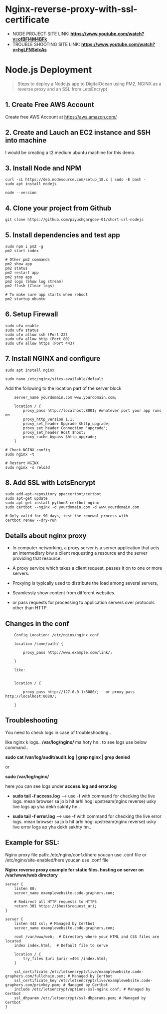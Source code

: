 # Nginx-reverse-proxy-with-ssl-certificate

- NODE PROJECT SITE LINK: **https://www.youtube.com/watch?v=ofBFl4M4BFk**
- TROUBLE SHOOTING SITE LINK: **https://www.youtube.com/watch?v=hgLFNSelxAs**


# Node.js Deployment

> Steps to deploy a Node.js app to DigitalOcean using PM2, NGINX as a reverse proxy and an SSL from LetsEncrypt

## 1. Create Free AWS Account
Create free AWS Account at https://aws.amazon.com/

## 2. Create and Lauch an EC2 instance and SSH into machine
I would be creating a t2.medium ubuntu machine for this demo.

## 3. Install Node and NPM
```
curl -sL https://deb.nodesource.com/setup_18.x | sudo -E bash -
sudo apt install nodejs

node --version
```

## 4. Clone your project from Github
```
git clone https://github.com/piyushgargdev-01/short-url-nodejs
```

## 5. Install dependencies and test app
```
sudo npm i pm2 -g
pm2 start index

# Other pm2 commands
pm2 show app
pm2 status
pm2 restart app
pm2 stop app
pm2 logs (Show log stream)
pm2 flush (Clear logs)

# To make sure app starts when reboot
pm2 startup ubuntu
```

## 6. Setup Firewall
```
sudo ufw enable
sudo ufw status
sudo ufw allow ssh (Port 22)
sudo ufw allow http (Port 80)
sudo ufw allow https (Port 443)
```

## 7. Install NGINX and configure
```
sudo apt install nginx

sudo nano /etc/nginx/sites-available/default
```
Add the following to the location part of the server block
```
    server_name yourdomain.com www.yourdomain.com;

    location / {
        proxy_pass http://localhost:8001; #whatever port your app runs on
        proxy_http_version 1.1;
        proxy_set_header Upgrade $http_upgrade;
        proxy_set_header Connection 'upgrade';
        proxy_set_header Host $host;
        proxy_cache_bypass $http_upgrade;
    }
```
```
# Check NGINX config
sudo nginx -t

# Restart NGINX
sudo nginx -s reload
```

## 8. Add SSL with LetsEncrypt
```
sudo add-apt-repository ppa:certbot/certbot
sudo apt-get update
sudo apt-get install python3-certbot-nginx
sudo certbot --nginx -d yourdomain.com -d www.yourdomain.com

# Only valid for 90 days, test the renewal process with
certbot renew --dry-run
```



Details about nginx proxy
-------------------------

- In computer networking, a proxy server is a server application that acts an intermediary b/w a client requesting a resource and the server providing that resource.

- A proxy service which takes a client request, passes it on to one or more servers.

- Proxying is typically used to distribute the load among several servers, 

- Seamlessly show content from different websites.

- or pass requests for processing to application servers over protocols other than HTTP.


Changes in the conf
-------------------

        Config Location: /etc/nginx/nginx.conf
        
        location /some/path/ {
        
            proxy_pass http://www.example.com/link/;
        
        }
        
        like:
        
        
        location / {
        
            proxy_pass http://127.0.0.1:8080/;   or proxy_pass http://localhost:8080/; 
         
        }

Troubleshooting
---------------

You need to check logs in case of troubleshooting..

like nginx k logs.. **/var/log/nginx/** ma hoty hn.. to see logs use below command..

**sudo cat /var/log/audit/audit.log | grep nginx | grep denied**

or 

**sudo /var/log/nginx/**

here you can see logs under **access.log and error.log**


- **sudo tail -f access.log**  --> use -f with command for checking the live logs. mean browser sa jo b hit arhi hogi upstream(nginx reverse) usky live logs ap yha dekh sakhty hn..

- **sudo tail -f error.log**  --> use -f with command for checking the live error logs. mean browser sa jo b hit arhi hogi upstream(nginx reverse) usky live error logs ap yha dekh sakhty hn..



Example for SSL:
---------------

Nginx proxy file path: /etc/nginx/conf.d/here youcan use .conf file   or  /etc/nginx/site-enabled/here youcan use .conf file

**Nginx reverse proxy example for static files. hosting on server on /var/www/web directory**
    
    server {
        listen 80;
        server_name examplewebsite.code-graphers.com;
    
        # Redirect all HTTP requests to HTTPS
        return 301 https://$host$request_uri;
    }
    
    server {
        listen 443 ssl; # Managed by Certbot
        server_name examplewebsite.code-graphers.com;
    
        root /var/www/web;  # Directory where your HTML and CSS files are located
        index index.html;  # Default file to serve
    
        location / {
            try_files $uri $uri/ =404 /index.html;
        }
    
        ssl_certificate /etc/letsencrypt/live/examplewebsite.code-graphers.com/fullchain.pem; # Managed by Certbot
        ssl_certificate_key /etc/letsencrypt/live/examplewebsite.code-graphers.com/privkey.pem; # Managed by Certbot
        include /etc/letsencrypt/options-ssl-nginx.conf; # Managed by Certbot
        ssl_dhparam /etc/letsencrypt/ssl-dhparams.pem; # Managed by Certbot
    }


